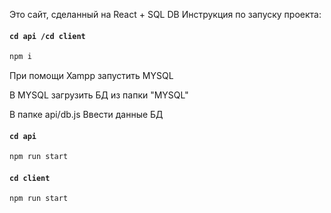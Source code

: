 Это сайт, сделанный на React + SQL DB
Инструкция по запуску проекта:

#### `cd api /cd client`
```bash
npm i 
```
При помощи Xampp запустить MYSQL 

В MYSQL загрузить БД из папки "MYSQL"

В папке api/db.js Ввести данные БД

#### `cd api`
```bash
npm run start
```

#### `cd client`
```bash
npm run start
```



